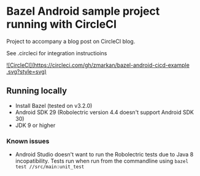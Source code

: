 # Bazel Android sample project running with CircleCI

Project to accompany a blog post on CircleCI blog.

See .circleci for integration instructioins

[![CircleCI](https://circleci.com/gh/zmarkan/bazel-android-cicd-example
.svg?style=svg)](https://app.circleci.com/pipelines/github/zmarkan/bazel-android-cicd-example)

## Running locally

- Install Bazel (tested on v3.2.0)
- Android SDK 29 (Robolectric version 4.4 doesn't support Android SDK 30)
- JDK 9 or higher

### Known issues

- Android Studio doesn't want to run the Robolectric tests due to Java 8 incopatibility. Tests run when run from the commandline using `bazel test //src/main:unit_test`
